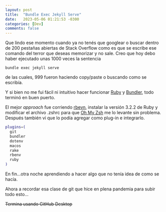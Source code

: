 ```yaml
---
layout: post
title:  "Bundle Exec Jekyll Serve"
date:   2023-05-06 01:21:53 -0300
categories: [Dev]
comments: false
---
```


Que lindo ese momento cuando ya no tenés que googlear o buscar dentro de 200 pestañas abiertas de Stack Overflow como es que se escribe ese comando del terror que deseas memorizar y no sale. Creo que hoy debo haber ejecutado unas 1000 veces la sentencia
```code
bundle exec jekyll serve
```
de las cuales, 999 fueron haciendo copy/paste o buscando como se escribía.

Y si bien no me fui fácil ni intuitivo hacer funcionar [Ruby](https://www.ruby-lang.org/en/) y [Bundler](https://bundler.io), todo terminó en buen puerto.

El mejor *approach* fue corriendo [rbevn](https://github.com/rbenv/rbenv), instalar la versión 3.2.2 de Ruby y modificar el archivo .zshrc para que [Oh My Zsh](https://ohmyz.sh) me lo levante sin problema. Después también vi que lo podía agregar como plug-in e integrarlo.

```bash
plugins=(
  git
  bundler
  dotenv
  macos
  rake
  rbenv
  ruby
)
```
En fin...otra noche aprendiendo a hacer algo que no tenía idea de como se hacía.

Ahora a recordar esa clase de git que hice en plena pandemia para subir todo esto...


~~Termina usando GitHub Desktop~~